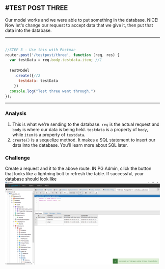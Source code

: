 #TEST POST THREE
---

Our model works and we were able to put something in the database. NICE! Now let's change our request to accept data that we give it, then put that data into the database.
<hr>


```js

//STEP 3 - Use this with Postman
router.post('/testpost/three', function (req, res) {
  var testData = req.body.testdata.item; //1

  TestModel
    .create({//2
      testdata: testData
    })
  console.log("Test three went through.")
});


```


<hr >

### Analysis

1. This is what we're sending to the database. `req` is the actual request and `body` is where our data is being held. `testdata` is a property of `body`, while `item` is a property of `testdata`.
2. `create()` is a sequelize method. It makes a SQL statement to insert our data into the database. You'll learn more about SQL later.


### Challenge
Create a request and it to the above route. IN PG Admin, click the button that looks like a lightning bolt to refresh the table. If successful, your database should look like ![this](../assets/03-test3data.png)

